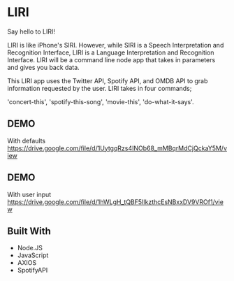 # LIRI

Say hello to LIRI!

LIRI is like iPhone's SIRI. However, while SIRI is a Speech Interpretation and Recognition Interface, 
LIRI is a Language Interpretation and Recognition Interface. LIRI will be a command line node app that 
takes in parameters and gives you back data.

This LIRI app uses the Twitter API, Spotify API, and OMDB API to grab information requested by the user.
LIRI takes in four commands;

'concert-this',
'spotify-this-song',
'movie-this',
'do-what-it-says'.


## DEMO
With defaults https://drive.google.com/file/d/1UytgqRzs4INOb68_mMBqrMdCjQckaY5M/view

## DEMO 
With user input https://drive.google.com/file/d/1hWLgH_tQBF5IlkzthcEsNBxxDV9VROf1/view

## Built With
* Node.JS
* JavaScript
* AXIOS
* SpotifyAPI 


